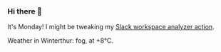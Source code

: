 ### Hi there :wave:

It's Monday! I might be tweaking my [Slack workspace analyzer action](https://github.com/bewuethr/slack-analyzer).

Weather in Winterthur: fog, at +8°C.
